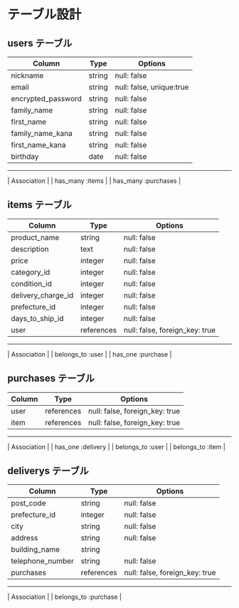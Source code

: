 # テーブル設計

## users テーブル

| Column                 | Type   | Options                  |
| ---------------------- | ------ | ------------------------ | 
| nickname               | string | null: false              |
| email                  | string | null: false, unique:true |
| encrypted_password     | string | null: false              |
| family_name            | string | null: false              |
| first_name             | string | null: false              |
| family_name_kana       | string | null: false              |
| first_name_kana        | string | null: false              |
| birthday               | date   | null: false              |
--------------------------------------------------------------
| Association            |
| has_many :items        |
| has_many :purchases    |




## items テーブル

| Column             | Type       | Options                        |
| ------------------ | ---------- | ------------------------------ |
| product_name       | string     | null: false                    |
| description        | text       | null: false                    |
| price              | integer    | null: false                    |
| category_id        | integer    | null: false                    |
| condition_id       | integer    | null: false                    |
| delivery_charge_id | integer    | null: false                    |
| prefecture_id      | integer    | null: false                    |
| days_to_ship_id    | integer    | null: false                    |
| user               | references | null: false, foreign_key: true |
--------------------------------------------------------------------
| Association            |
| belongs_to :user       |
| has_one :purchase      |

## purchases テーブル

| Column    | Type       | Options                       |
| --------- | ---------- | ----------------------------- |
| user      | references | null: false, foreign_key: true|
| item      | references | null: false, foreign_key: true|
----------------------------------------------------------
| Association            |
| has_one :delivery      |
| belongs_to :user       |
| belongs_to :item       |


## deliverys テーブル

| Column           | Type       | Options                       |
| ---------------- | -----------| ------------------------------|
| post_code        | string     | null: false                   |
| prefecture_id    | integer    | null: false                   |
| city             | string     | null: false                   |
| address          | string     | null: false                   |
| building_name    | string     |                               |
| telephone_number | string     | null: false                   |
| purchases        | references | null: false, foreign_key: true|
------------------------------------------------------------------
| Association            |
| belongs_to :purchase   |
